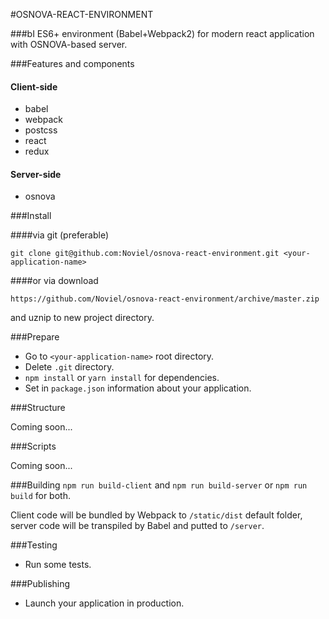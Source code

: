 #OSNOVA-REACT-ENVIRONMENT

###bI
ES6+ environment (Babel+Webpack2) for modern react application with OSNOVA-based server.

###Features and components

#### Client-side
 - babel
 - webpack
 - postcss
 - react
 - redux

#### Server-side 
 - osnova

###Install

####via git (preferable)

    git clone git@github.com:Noviel/osnova-react-environment.git <your-application-name>

####or via download

    https://github.com/Noviel/osnova-react-environment/archive/master.zip
  and uznip to new project directory.

###Prepare
- Go to `<your-application-name>` root directory.
- Delete `.git` directory.
- `npm install` or `yarn install` for dependencies.
- Set in `package.json` information about your application.

###Structure

  Coming soon...
  
###Scripts
  
  Coming soon...

###Building
`npm run build-client` and `npm run build-server` or `npm run build` for both.  

Client code will be bundled by Webpack to `/static/dist` default folder, server code will be transpiled by Babel and putted to `/server`.

###Testing
- Run some tests.

###Publishing
- Launch your application in production.